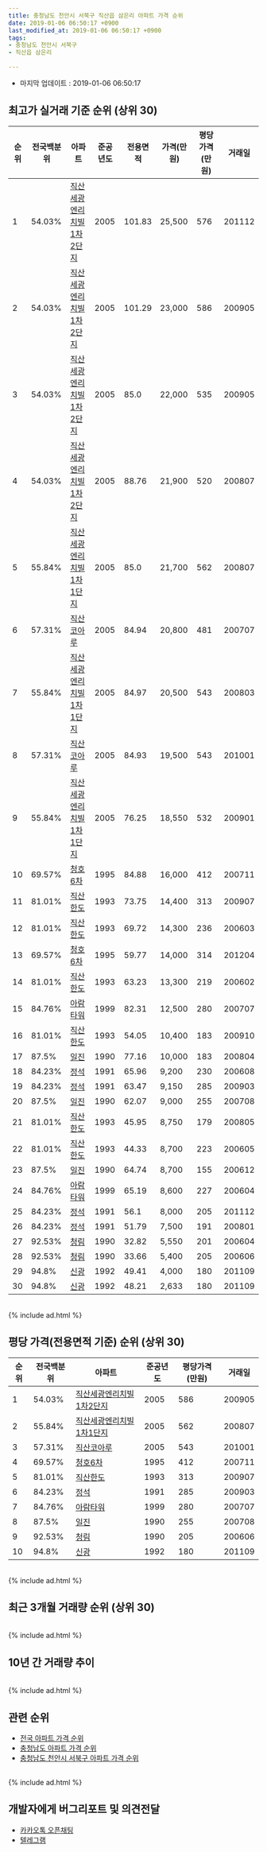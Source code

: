 ```yaml
---
title: 충청남도 천안시 서북구 직산읍 삼은리 아파트 가격 순위
date: 2019-01-06 06:50:17 +0900
last_modified_at: 2019-01-06 06:50:17 +0900
tags:
- 충청남도 천안시 서북구
- 직산읍 삼은리

---
```


* 마지막 업데이트 : 2019-01-06 06:50:17

## 최고가 실거래 기준 순위 (상위 30)


|순위|전국백분위|아파트|준공년도|전용면적|가격(만원)|평당가격(만원)|거래일|
|---|---|---|---|---|---|---|---|
|1|54.03%|[직산세광엔리치빌1차2단지](https://search.naver.com/search.naver?query=%EC%B6%A9%EC%B2%AD%EB%82%A8%EB%8F%84+%EC%B2%9C%EC%95%88%EC%8B%9C+%EC%84%9C%EB%B6%81%EA%B5%AC+%EC%A7%81%EC%82%B0%EC%9D%8D+%EC%82%BC%EC%9D%80%EB%A6%AC+%EC%A7%81%EC%82%B0%EC%84%B8%EA%B4%91%EC%97%94%EB%A6%AC%EC%B9%98%EB%B9%8C1%EC%B0%A82%EB%8B%A8%EC%A7%80)|2005|101.83|25,500|576|201112|
|2|54.03%|[직산세광엔리치빌1차2단지](https://search.naver.com/search.naver?query=%EC%B6%A9%EC%B2%AD%EB%82%A8%EB%8F%84+%EC%B2%9C%EC%95%88%EC%8B%9C+%EC%84%9C%EB%B6%81%EA%B5%AC+%EC%A7%81%EC%82%B0%EC%9D%8D+%EC%82%BC%EC%9D%80%EB%A6%AC+%EC%A7%81%EC%82%B0%EC%84%B8%EA%B4%91%EC%97%94%EB%A6%AC%EC%B9%98%EB%B9%8C1%EC%B0%A82%EB%8B%A8%EC%A7%80)|2005|101.29|23,000|586|200905|
|3|54.03%|[직산세광엔리치빌1차2단지](https://search.naver.com/search.naver?query=%EC%B6%A9%EC%B2%AD%EB%82%A8%EB%8F%84+%EC%B2%9C%EC%95%88%EC%8B%9C+%EC%84%9C%EB%B6%81%EA%B5%AC+%EC%A7%81%EC%82%B0%EC%9D%8D+%EC%82%BC%EC%9D%80%EB%A6%AC+%EC%A7%81%EC%82%B0%EC%84%B8%EA%B4%91%EC%97%94%EB%A6%AC%EC%B9%98%EB%B9%8C1%EC%B0%A82%EB%8B%A8%EC%A7%80)|2005|85.0|22,000|535|200905|
|4|54.03%|[직산세광엔리치빌1차2단지](https://search.naver.com/search.naver?query=%EC%B6%A9%EC%B2%AD%EB%82%A8%EB%8F%84+%EC%B2%9C%EC%95%88%EC%8B%9C+%EC%84%9C%EB%B6%81%EA%B5%AC+%EC%A7%81%EC%82%B0%EC%9D%8D+%EC%82%BC%EC%9D%80%EB%A6%AC+%EC%A7%81%EC%82%B0%EC%84%B8%EA%B4%91%EC%97%94%EB%A6%AC%EC%B9%98%EB%B9%8C1%EC%B0%A82%EB%8B%A8%EC%A7%80)|2005|88.76|21,900|520|200807|
|5|55.84%|[직산세광엔리치빌1차1단지](https://search.naver.com/search.naver?query=%EC%B6%A9%EC%B2%AD%EB%82%A8%EB%8F%84+%EC%B2%9C%EC%95%88%EC%8B%9C+%EC%84%9C%EB%B6%81%EA%B5%AC+%EC%A7%81%EC%82%B0%EC%9D%8D+%EC%82%BC%EC%9D%80%EB%A6%AC+%EC%A7%81%EC%82%B0%EC%84%B8%EA%B4%91%EC%97%94%EB%A6%AC%EC%B9%98%EB%B9%8C1%EC%B0%A81%EB%8B%A8%EC%A7%80)|2005|85.0|21,700|562|200807|
|6|57.31%|[직산코아루](https://search.naver.com/search.naver?query=%EC%B6%A9%EC%B2%AD%EB%82%A8%EB%8F%84+%EC%B2%9C%EC%95%88%EC%8B%9C+%EC%84%9C%EB%B6%81%EA%B5%AC+%EC%A7%81%EC%82%B0%EC%9D%8D+%EC%82%BC%EC%9D%80%EB%A6%AC+%EC%A7%81%EC%82%B0%EC%BD%94%EC%95%84%EB%A3%A8)|2005|84.94|20,800|481|200707|
|7|55.84%|[직산세광엔리치빌1차1단지](https://search.naver.com/search.naver?query=%EC%B6%A9%EC%B2%AD%EB%82%A8%EB%8F%84+%EC%B2%9C%EC%95%88%EC%8B%9C+%EC%84%9C%EB%B6%81%EA%B5%AC+%EC%A7%81%EC%82%B0%EC%9D%8D+%EC%82%BC%EC%9D%80%EB%A6%AC+%EC%A7%81%EC%82%B0%EC%84%B8%EA%B4%91%EC%97%94%EB%A6%AC%EC%B9%98%EB%B9%8C1%EC%B0%A81%EB%8B%A8%EC%A7%80)|2005|84.97|20,500|543|200803|
|8|57.31%|[직산코아루](https://search.naver.com/search.naver?query=%EC%B6%A9%EC%B2%AD%EB%82%A8%EB%8F%84+%EC%B2%9C%EC%95%88%EC%8B%9C+%EC%84%9C%EB%B6%81%EA%B5%AC+%EC%A7%81%EC%82%B0%EC%9D%8D+%EC%82%BC%EC%9D%80%EB%A6%AC+%EC%A7%81%EC%82%B0%EC%BD%94%EC%95%84%EB%A3%A8)|2005|84.93|19,500|543|201001|
|9|55.84%|[직산세광엔리치빌1차1단지](https://search.naver.com/search.naver?query=%EC%B6%A9%EC%B2%AD%EB%82%A8%EB%8F%84+%EC%B2%9C%EC%95%88%EC%8B%9C+%EC%84%9C%EB%B6%81%EA%B5%AC+%EC%A7%81%EC%82%B0%EC%9D%8D+%EC%82%BC%EC%9D%80%EB%A6%AC+%EC%A7%81%EC%82%B0%EC%84%B8%EA%B4%91%EC%97%94%EB%A6%AC%EC%B9%98%EB%B9%8C1%EC%B0%A81%EB%8B%A8%EC%A7%80)|2005|76.25|18,550|532|200901|
|10|69.57%|[청호6차](https://search.naver.com/search.naver?query=%EC%B6%A9%EC%B2%AD%EB%82%A8%EB%8F%84+%EC%B2%9C%EC%95%88%EC%8B%9C+%EC%84%9C%EB%B6%81%EA%B5%AC+%EC%A7%81%EC%82%B0%EC%9D%8D+%EC%82%BC%EC%9D%80%EB%A6%AC+%EC%B2%AD%ED%98%B86%EC%B0%A8)|1995|84.88|16,000|412|200711|
|11|81.01%|[직산한도](https://search.naver.com/search.naver?query=%EC%B6%A9%EC%B2%AD%EB%82%A8%EB%8F%84+%EC%B2%9C%EC%95%88%EC%8B%9C+%EC%84%9C%EB%B6%81%EA%B5%AC+%EC%A7%81%EC%82%B0%EC%9D%8D+%EC%82%BC%EC%9D%80%EB%A6%AC+%EC%A7%81%EC%82%B0%ED%95%9C%EB%8F%84)|1993|73.75|14,400|313|200907|
|12|81.01%|[직산한도](https://search.naver.com/search.naver?query=%EC%B6%A9%EC%B2%AD%EB%82%A8%EB%8F%84+%EC%B2%9C%EC%95%88%EC%8B%9C+%EC%84%9C%EB%B6%81%EA%B5%AC+%EC%A7%81%EC%82%B0%EC%9D%8D+%EC%82%BC%EC%9D%80%EB%A6%AC+%EC%A7%81%EC%82%B0%ED%95%9C%EB%8F%84)|1993|69.72|14,300|236|200603|
|13|69.57%|[청호6차](https://search.naver.com/search.naver?query=%EC%B6%A9%EC%B2%AD%EB%82%A8%EB%8F%84+%EC%B2%9C%EC%95%88%EC%8B%9C+%EC%84%9C%EB%B6%81%EA%B5%AC+%EC%A7%81%EC%82%B0%EC%9D%8D+%EC%82%BC%EC%9D%80%EB%A6%AC+%EC%B2%AD%ED%98%B86%EC%B0%A8)|1995|59.77|14,000|314|201204|
|14|81.01%|[직산한도](https://search.naver.com/search.naver?query=%EC%B6%A9%EC%B2%AD%EB%82%A8%EB%8F%84+%EC%B2%9C%EC%95%88%EC%8B%9C+%EC%84%9C%EB%B6%81%EA%B5%AC+%EC%A7%81%EC%82%B0%EC%9D%8D+%EC%82%BC%EC%9D%80%EB%A6%AC+%EC%A7%81%EC%82%B0%ED%95%9C%EB%8F%84)|1993|63.23|13,300|219|200602|
|15|84.76%|[아람타워](https://search.naver.com/search.naver?query=%EC%B6%A9%EC%B2%AD%EB%82%A8%EB%8F%84+%EC%B2%9C%EC%95%88%EC%8B%9C+%EC%84%9C%EB%B6%81%EA%B5%AC+%EC%A7%81%EC%82%B0%EC%9D%8D+%EC%82%BC%EC%9D%80%EB%A6%AC+%EC%95%84%EB%9E%8C%ED%83%80%EC%9B%8C)|1999|82.31|12,500|280|200707|
|16|81.01%|[직산한도](https://search.naver.com/search.naver?query=%EC%B6%A9%EC%B2%AD%EB%82%A8%EB%8F%84+%EC%B2%9C%EC%95%88%EC%8B%9C+%EC%84%9C%EB%B6%81%EA%B5%AC+%EC%A7%81%EC%82%B0%EC%9D%8D+%EC%82%BC%EC%9D%80%EB%A6%AC+%EC%A7%81%EC%82%B0%ED%95%9C%EB%8F%84)|1993|54.05|10,400|183|200910|
|17|87.5%|[일진](https://search.naver.com/search.naver?query=%EC%B6%A9%EC%B2%AD%EB%82%A8%EB%8F%84+%EC%B2%9C%EC%95%88%EC%8B%9C+%EC%84%9C%EB%B6%81%EA%B5%AC+%EC%A7%81%EC%82%B0%EC%9D%8D+%EC%82%BC%EC%9D%80%EB%A6%AC+%EC%9D%BC%EC%A7%84)|1990|77.16|10,000|183|200804|
|18|84.23%|[정석](https://search.naver.com/search.naver?query=%EC%B6%A9%EC%B2%AD%EB%82%A8%EB%8F%84+%EC%B2%9C%EC%95%88%EC%8B%9C+%EC%84%9C%EB%B6%81%EA%B5%AC+%EC%A7%81%EC%82%B0%EC%9D%8D+%EC%82%BC%EC%9D%80%EB%A6%AC+%EC%A0%95%EC%84%9D)|1991|65.96|9,200|230|200608|
|19|84.23%|[정석](https://search.naver.com/search.naver?query=%EC%B6%A9%EC%B2%AD%EB%82%A8%EB%8F%84+%EC%B2%9C%EC%95%88%EC%8B%9C+%EC%84%9C%EB%B6%81%EA%B5%AC+%EC%A7%81%EC%82%B0%EC%9D%8D+%EC%82%BC%EC%9D%80%EB%A6%AC+%EC%A0%95%EC%84%9D)|1991|63.47|9,150|285|200903|
|20|87.5%|[일진](https://search.naver.com/search.naver?query=%EC%B6%A9%EC%B2%AD%EB%82%A8%EB%8F%84+%EC%B2%9C%EC%95%88%EC%8B%9C+%EC%84%9C%EB%B6%81%EA%B5%AC+%EC%A7%81%EC%82%B0%EC%9D%8D+%EC%82%BC%EC%9D%80%EB%A6%AC+%EC%9D%BC%EC%A7%84)|1990|62.07|9,000|255|200708|
|21|81.01%|[직산한도](https://search.naver.com/search.naver?query=%EC%B6%A9%EC%B2%AD%EB%82%A8%EB%8F%84+%EC%B2%9C%EC%95%88%EC%8B%9C+%EC%84%9C%EB%B6%81%EA%B5%AC+%EC%A7%81%EC%82%B0%EC%9D%8D+%EC%82%BC%EC%9D%80%EB%A6%AC+%EC%A7%81%EC%82%B0%ED%95%9C%EB%8F%84)|1993|45.95|8,750|179|200805|
|22|81.01%|[직산한도](https://search.naver.com/search.naver?query=%EC%B6%A9%EC%B2%AD%EB%82%A8%EB%8F%84+%EC%B2%9C%EC%95%88%EC%8B%9C+%EC%84%9C%EB%B6%81%EA%B5%AC+%EC%A7%81%EC%82%B0%EC%9D%8D+%EC%82%BC%EC%9D%80%EB%A6%AC+%EC%A7%81%EC%82%B0%ED%95%9C%EB%8F%84)|1993|44.33|8,700|223|200605|
|23|87.5%|[일진](https://search.naver.com/search.naver?query=%EC%B6%A9%EC%B2%AD%EB%82%A8%EB%8F%84+%EC%B2%9C%EC%95%88%EC%8B%9C+%EC%84%9C%EB%B6%81%EA%B5%AC+%EC%A7%81%EC%82%B0%EC%9D%8D+%EC%82%BC%EC%9D%80%EB%A6%AC+%EC%9D%BC%EC%A7%84)|1990|64.74|8,700|155|200612|
|24|84.76%|[아람타워](https://search.naver.com/search.naver?query=%EC%B6%A9%EC%B2%AD%EB%82%A8%EB%8F%84+%EC%B2%9C%EC%95%88%EC%8B%9C+%EC%84%9C%EB%B6%81%EA%B5%AC+%EC%A7%81%EC%82%B0%EC%9D%8D+%EC%82%BC%EC%9D%80%EB%A6%AC+%EC%95%84%EB%9E%8C%ED%83%80%EC%9B%8C)|1999|65.19|8,600|227|200604|
|25|84.23%|[정석](https://search.naver.com/search.naver?query=%EC%B6%A9%EC%B2%AD%EB%82%A8%EB%8F%84+%EC%B2%9C%EC%95%88%EC%8B%9C+%EC%84%9C%EB%B6%81%EA%B5%AC+%EC%A7%81%EC%82%B0%EC%9D%8D+%EC%82%BC%EC%9D%80%EB%A6%AC+%EC%A0%95%EC%84%9D)|1991|56.1|8,000|205|201112|
|26|84.23%|[정석](https://search.naver.com/search.naver?query=%EC%B6%A9%EC%B2%AD%EB%82%A8%EB%8F%84+%EC%B2%9C%EC%95%88%EC%8B%9C+%EC%84%9C%EB%B6%81%EA%B5%AC+%EC%A7%81%EC%82%B0%EC%9D%8D+%EC%82%BC%EC%9D%80%EB%A6%AC+%EC%A0%95%EC%84%9D)|1991|51.79|7,500|191|200801|
|27|92.53%|[청림](https://search.naver.com/search.naver?query=%EC%B6%A9%EC%B2%AD%EB%82%A8%EB%8F%84+%EC%B2%9C%EC%95%88%EC%8B%9C+%EC%84%9C%EB%B6%81%EA%B5%AC+%EC%A7%81%EC%82%B0%EC%9D%8D+%EC%82%BC%EC%9D%80%EB%A6%AC+%EC%B2%AD%EB%A6%BC)|1990|32.82|5,550|201|200604|
|28|92.53%|[청림](https://search.naver.com/search.naver?query=%EC%B6%A9%EC%B2%AD%EB%82%A8%EB%8F%84+%EC%B2%9C%EC%95%88%EC%8B%9C+%EC%84%9C%EB%B6%81%EA%B5%AC+%EC%A7%81%EC%82%B0%EC%9D%8D+%EC%82%BC%EC%9D%80%EB%A6%AC+%EC%B2%AD%EB%A6%BC)|1990|33.66|5,400|205|200606|
|29|94.8%|[신광](https://search.naver.com/search.naver?query=%EC%B6%A9%EC%B2%AD%EB%82%A8%EB%8F%84+%EC%B2%9C%EC%95%88%EC%8B%9C+%EC%84%9C%EB%B6%81%EA%B5%AC+%EC%A7%81%EC%82%B0%EC%9D%8D+%EC%82%BC%EC%9D%80%EB%A6%AC+%EC%8B%A0%EA%B4%91)|1992|49.41|4,000|180|201109|
|30|94.8%|[신광](https://search.naver.com/search.naver?query=%EC%B6%A9%EC%B2%AD%EB%82%A8%EB%8F%84+%EC%B2%9C%EC%95%88%EC%8B%9C+%EC%84%9C%EB%B6%81%EA%B5%AC+%EC%A7%81%EC%82%B0%EC%9D%8D+%EC%82%BC%EC%9D%80%EB%A6%AC+%EC%8B%A0%EA%B4%91)|1992|48.21|2,633|180|201109|


<br>
{% include ad.html %}
<br>

## 평당 가격(전용면적 기준) 순위 (상위 30)


|순위|전국백분위|아파트|준공년도|평당가격(만원)|거래일|
|---|---|---|---|---|---|
|1|54.03%|[직산세광엔리치빌1차2단지](https://search.naver.com/search.naver?query=%EC%B6%A9%EC%B2%AD%EB%82%A8%EB%8F%84+%EC%B2%9C%EC%95%88%EC%8B%9C+%EC%84%9C%EB%B6%81%EA%B5%AC+%EC%A7%81%EC%82%B0%EC%9D%8D+%EC%82%BC%EC%9D%80%EB%A6%AC+%EC%A7%81%EC%82%B0%EC%84%B8%EA%B4%91%EC%97%94%EB%A6%AC%EC%B9%98%EB%B9%8C1%EC%B0%A82%EB%8B%A8%EC%A7%80)|2005|586|200905|
|2|55.84%|[직산세광엔리치빌1차1단지](https://search.naver.com/search.naver?query=%EC%B6%A9%EC%B2%AD%EB%82%A8%EB%8F%84+%EC%B2%9C%EC%95%88%EC%8B%9C+%EC%84%9C%EB%B6%81%EA%B5%AC+%EC%A7%81%EC%82%B0%EC%9D%8D+%EC%82%BC%EC%9D%80%EB%A6%AC+%EC%A7%81%EC%82%B0%EC%84%B8%EA%B4%91%EC%97%94%EB%A6%AC%EC%B9%98%EB%B9%8C1%EC%B0%A81%EB%8B%A8%EC%A7%80)|2005|562|200807|
|3|57.31%|[직산코아루](https://search.naver.com/search.naver?query=%EC%B6%A9%EC%B2%AD%EB%82%A8%EB%8F%84+%EC%B2%9C%EC%95%88%EC%8B%9C+%EC%84%9C%EB%B6%81%EA%B5%AC+%EC%A7%81%EC%82%B0%EC%9D%8D+%EC%82%BC%EC%9D%80%EB%A6%AC+%EC%A7%81%EC%82%B0%EC%BD%94%EC%95%84%EB%A3%A8)|2005|543|201001|
|4|69.57%|[청호6차](https://search.naver.com/search.naver?query=%EC%B6%A9%EC%B2%AD%EB%82%A8%EB%8F%84+%EC%B2%9C%EC%95%88%EC%8B%9C+%EC%84%9C%EB%B6%81%EA%B5%AC+%EC%A7%81%EC%82%B0%EC%9D%8D+%EC%82%BC%EC%9D%80%EB%A6%AC+%EC%B2%AD%ED%98%B86%EC%B0%A8)|1995|412|200711|
|5|81.01%|[직산한도](https://search.naver.com/search.naver?query=%EC%B6%A9%EC%B2%AD%EB%82%A8%EB%8F%84+%EC%B2%9C%EC%95%88%EC%8B%9C+%EC%84%9C%EB%B6%81%EA%B5%AC+%EC%A7%81%EC%82%B0%EC%9D%8D+%EC%82%BC%EC%9D%80%EB%A6%AC+%EC%A7%81%EC%82%B0%ED%95%9C%EB%8F%84)|1993|313|200907|
|6|84.23%|[정석](https://search.naver.com/search.naver?query=%EC%B6%A9%EC%B2%AD%EB%82%A8%EB%8F%84+%EC%B2%9C%EC%95%88%EC%8B%9C+%EC%84%9C%EB%B6%81%EA%B5%AC+%EC%A7%81%EC%82%B0%EC%9D%8D+%EC%82%BC%EC%9D%80%EB%A6%AC+%EC%A0%95%EC%84%9D)|1991|285|200903|
|7|84.76%|[아람타워](https://search.naver.com/search.naver?query=%EC%B6%A9%EC%B2%AD%EB%82%A8%EB%8F%84+%EC%B2%9C%EC%95%88%EC%8B%9C+%EC%84%9C%EB%B6%81%EA%B5%AC+%EC%A7%81%EC%82%B0%EC%9D%8D+%EC%82%BC%EC%9D%80%EB%A6%AC+%EC%95%84%EB%9E%8C%ED%83%80%EC%9B%8C)|1999|280|200707|
|8|87.5%|[일진](https://search.naver.com/search.naver?query=%EC%B6%A9%EC%B2%AD%EB%82%A8%EB%8F%84+%EC%B2%9C%EC%95%88%EC%8B%9C+%EC%84%9C%EB%B6%81%EA%B5%AC+%EC%A7%81%EC%82%B0%EC%9D%8D+%EC%82%BC%EC%9D%80%EB%A6%AC+%EC%9D%BC%EC%A7%84)|1990|255|200708|
|9|92.53%|[청림](https://search.naver.com/search.naver?query=%EC%B6%A9%EC%B2%AD%EB%82%A8%EB%8F%84+%EC%B2%9C%EC%95%88%EC%8B%9C+%EC%84%9C%EB%B6%81%EA%B5%AC+%EC%A7%81%EC%82%B0%EC%9D%8D+%EC%82%BC%EC%9D%80%EB%A6%AC+%EC%B2%AD%EB%A6%BC)|1990|205|200606|
|10|94.8%|[신광](https://search.naver.com/search.naver?query=%EC%B6%A9%EC%B2%AD%EB%82%A8%EB%8F%84+%EC%B2%9C%EC%95%88%EC%8B%9C+%EC%84%9C%EB%B6%81%EA%B5%AC+%EC%A7%81%EC%82%B0%EC%9D%8D+%EC%82%BC%EC%9D%80%EB%A6%AC+%EC%8B%A0%EA%B4%91)|1992|180|201109|


<br>
{% include ad.html %}
<br>

## 최근 3개월 거래량 순위 (상위 30)


<div style="width:100%;">
    <canvas id="deal_count_ranking" height="250"></canvas>
</div>


<script>
new Chart(document.getElementById("deal_count_ranking"), {
    type: 'horizontalBar',
    data: {
        labels: ['직산세광엔리치빌1차2단지', '직산한도', '직산세광엔리치빌1차1단지', '청호6차', '직산코아루'],
        datasets: [{
            label: '실거래 수',
            data: [3, 2, 2, 1, 1],
            borderColor: "rgba(255, 0, 128, 1)",
            backgroundColor: "rgba(255, 0, 128, 0.5)",
            fill: false,
        }]
    },
    options: {
        responsive: true,
        title: {
            display: true,
            text: '최근 3개월 거래량 순위'
        },
        tooltips: {
            mode: 'index',
            intersect: false,
            callbacks: {
                title: function(tooltipItems, data) {
                    return "실거래 수:";
                },
                label: function(tooltipItem, data) {
                    return data.labels[tooltipItem.index] + ": " + tooltipItem.xLabel;
                }
            }
        },
        hover: {
            mode: 'nearest',
            intersect: true
        },
        scales: {
            xAxes: [{
                display: true,
                scaleLabel: {
                    display: true,
                    labelString: '실거래 수'
                },
                ticks: {
                    suggestedMin: 0,
                }
            }],
            yAxes: [{
                display: true,
                ticks: {
                    autoSkip: false,
                    callback: function(value, index, values) {
                        if (value.length > 15)
                            return value.substr(0, 13) + "...";
                        else
                            return value;
                    }
                },
                scaleLabel: {
                    display: false,
                }
            }]
        }
    }
});

</script>


<br>
{% include ad.html %}
<br>

## 10년 간 거래량 추이


<div style="width:100%;">
    <canvas id="deal_progress" height="250"></canvas>
</div>

<script>
new Chart(document.getElementById("deal_progress"), {
    type: 'line',
    data: {
        labels: ['200901','200902','200903','200904','200905','200906','200907','200908','200909','200910','200911','200912','201001','201002','201003','201004','201005','201006','201007','201008','201009','201010','201011','201012','201101','201102','201103','201104','201105','201106','201107','201108','201109','201110','201111','201112','201201','201202','201203','201204','201205','201206','201207','201208','201209','201210','201211','201212','201301','201302','201303','201304','201305','201306','201307','201308','201309','201310','201311','201312','201401','201402','201403','201404','201405','201406','201407','201408','201409','201410','201411','201412','201501','201502','201503','201504','201505','201506','201507','201508','201509','201510','201511','201512','201601','201602','201603','201604','201605','201606','201607','201608','201609','201610','201611','201612','201701','201702','201703','201704','201705','201706','201707','201708','201709','201710','201711','201712','201801','201802','201803','201804','201805','201806','201807','201808','201809','201810','201811','201812','201901'],
        datasets: [{
            label: '실거래 수',
            pointRadius: 1,
            data: [4, 17, 14, 19, 23, 16, 13, 12, 17, 20, 8, 6, 24, 9, 20, 19, 18, 8, 9, 18, 15, 14, 18, 14, 15, 13, 28, 19, 24, 22, 18, 17, 34, 26, 19, 16, 16, 19, 23, 12, 22, 18, 10, 20, 18, 31, 17, 21, 11, 13, 17, 22, 23, 23, 14, 16, 10, 25, 16, 16, 19, 17, 15, 16, 12, 14, 19, 18, 16, 11, 13, 10, 14, 16, 17, 18, 12, 16, 15, 13, 20, 19, 13, 12, 15, 3, 13, 8, 19, 15, 20, 10, 16, 13, 7, 10, 4, 5, 16, 7, 11, 4, 10, 7, 14, 4, 6, 2, 9, 7, 8, 10, 7, 6, 9, 4, 6, 5, 6, 3, 0],
            borderColor: "rgba(255, 201, 14, 1)",
            backgroundColor: "rgba(255, 201, 14, 0.5)",
            fill: true,
        }]
    },
    options: {
        responsive: true,
        title: {
            display: true,
            text: '10년간 거래량 추이'
        },
        tooltips: {
            mode: 'index',
            intersect: false,
        },
        hover: {
            mode: 'nearest',
            intersect: true
        },
        scales: {
            xAxes: [{
                display: true,
                scaleLabel: {
                    display: true,
                    labelString: '년/월'
                }
            }],
            yAxes: [{
                display: true,
                ticks: {
                    suggestedMin: 0,
                },
                scaleLabel: {
                    display: true,
                    labelString: '실거래 수'
                }
            }]
        }
    }
});

</script>


<br>
{% include ad.html %}
<br>

## 관련 순위

- [전국 아파트 가격 순위](https://inasie.github.io/apt-ranking/전국)
- [충청남도 아파트 가격 순위](https://inasie.github.io/apt-ranking/충청남도)
- [충청남도 천안시 서북구 아파트 가격 순위](https://inasie.github.io/apt-ranking/충청남도-천안시-서북구)


<br>
{% include ad.html %}
<br>

## 개발자에게 버그리포트 및 의견전달

- [카카오톡 오픈채팅](https://open.kakao.com/o/gLJUAP4)
- [텔레그램](https://t.me/inasie)


